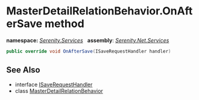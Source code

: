 # MasterDetailRelationBehavior.OnAfterSave method
**namespace:** *[Serenity.Services](../../README.md#serenity.services-namespace)*   **assembly**: *[Serenity.Net.Services](../../README.md)*

```csharp
public override void OnAfterSave(ISaveRequestHandler handler)
```

## See Also

* interface [ISaveRequestHandler](../ISaveRequestHandler.md)
* class [MasterDetailRelationBehavior](../MasterDetailRelationBehavior.md)